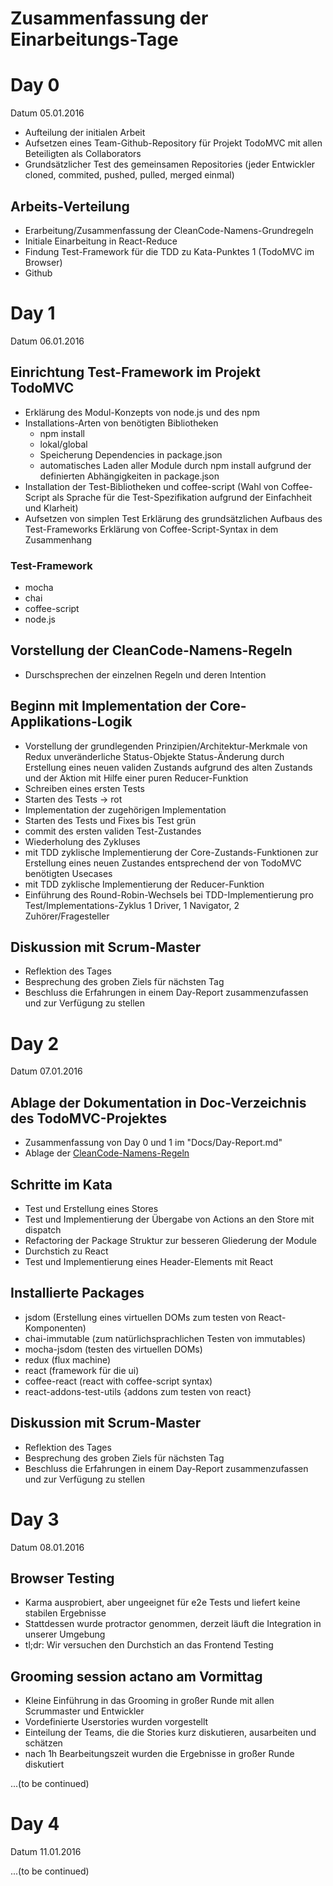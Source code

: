 Zusammenfassung der Einarbeitungs-Tage
======================================



# Day 0
Datum 05.01.2016

*  Aufteilung der initialen Arbeit
*  Aufsetzen eines Team-Github-Repository für Projekt TodoMVC mit allen Beteiligten als Collaborators
*  Grundsätzlicher Test des gemeinsamen Repositories (jeder Entwickler cloned, commited, pushed, pulled, merged einmal)

## Arbeits-Verteilung
*  Erarbeitung/Zusammenfassung der CleanCode-Namens-Grundregeln
*  Initiale Einarbeitung in React-Reduce
*  Findung Test-Framework für die TDD zu Kata-Punktes 1 (TodoMVC im Browser)
*  Github



# Day 1
Datum 06.01.2016

## Einrichtung Test-Framework im Projekt TodoMVC

*  Erklärung des Modul-Konzepts von node.js und des npm
*  Installations-Arten von benötigten Bibliotheken 
   - npm install 
   - lokal/global 
   - Speicherung Dependencies in package.json
   - automatisches Laden aller Module durch npm install aufgrund der definierten Abhängigkeiten in package.json
*  Installation der Test-Bibliotheken und coffee-script 
   (Wahl von Coffee-Script als Sprache für die Test-Spezifikation aufgrund der Einfachheit und Klarheit)   
*  Aufsetzen von simplen Test
   Erklärung des grundsätzlichen Aufbaus des Test-Frameworks 
   Erklärung von Coffee-Script-Syntax in dem Zusammenhang

### Test-Framework
*  mocha
*  chai
*  coffee-script
*  node.js

## Vorstellung der CleanCode-Namens-Regeln
*  Durschsprechen der einzelnen Regeln und deren Intention

## Beginn mit Implementation der Core-Applikations-Logik
*  Vorstellung der grundlegenden Prinzipien/Architektur-Merkmale von Redux
   unveränderliche Status-Objekte
   Status-Änderung durch Erstellung eines neuen validen Zustands aufgrund des alten Zustands und der Aktion mit Hilfe
   einer puren Reducer-Funktion
*  Schreiben eines ersten Tests
*  Starten des Tests -> rot
*  Implementation der zugehörigen Implementation
*  Starten des Tests und Fixes bis Test grün
*  commit des ersten validen Test-Zustandes
*  Wiederholung des Zykluses
*  mit TDD zyklische Implementierung der Core-Zustands-Funktionen zur Erstellung eines neuen Zustandes entsprechend
   der von TodoMVC benötigten Usecases
*  mit TDD zyklische Implementierung der Reducer-Funktion
*  Einführung des Round-Robin-Wechsels bei TDD-Implementierung pro Test/Implementations-Zyklus
   1 Driver, 1 Navigator, 2 Zuhörer/Fragesteller

## Diskussion mit Scrum-Master
*  Reflektion des Tages
*  Besprechung des groben Ziels für nächsten Tag
*  Beschluss die Erfahrungen in einem Day-Report zusammenzufassen und zur Verfügung zu stellen



# Day 2
Datum 07.01.2016
## Ablage der Dokumentation in Doc-Verzeichnis des TodoMVC-Projektes
*  Zusammenfassung von Day 0 und 1 im "Docs/Day-Report.md"
*  Ablage der [CleanCode-Namens-Regeln](https://github.com/martintolkiehn/todoMVC/blob/master/Docs/CleanCodeNames.md)

## Schritte im Kata
* Test und Erstellung eines Stores
* Test und Implementierung der Übergabe von Actions an den Store mit dispatch
* Refactoring der Package Struktur zur besseren Gliederung der Module
* Durchstich zu React
* Test und Implementierung eines Header-Elements mit React

## Installierte Packages
* jsdom (Erstellung eines virtuellen DOMs zum testen von React-Komponenten)
* chai-immutable (zum natürlichsprachlichen Testen von immutables)
* mocha-jsdom (testen des virtuellen DOMs)
* redux (flux machine)
* react (framework für die ui)
* coffee-react (react with coffee-script syntax)
* react-addons-test-utils {addons zum testen von react}
 
## Diskussion mit Scrum-Master
*  Reflektion des Tages
*  Besprechung des groben Ziels für nächsten Tag
*  Beschluss die Erfahrungen in einem Day-Report zusammenzufassen und zur Verfügung zu stellen

# Day 3
Datum 08.01.2016
## Browser Testing
* Karma ausprobiert, aber ungeeignet für e2e Tests und liefert keine stabilen Ergebnisse
* Stattdessen wurde protractor genommen, derzeit läuft die Integration in unserer Umgebung
* tl;dr: Wir versuchen den Durchstich an das Frontend Testing

## Grooming session actano am Vormittag
* Kleine Einführung in das Grooming in großer Runde mit allen Scrummaster und Entwickler
* Vordefinierte Userstories wurden vorgestellt
* Einteilung der Teams, die die Stories kurz diskutieren, ausarbeiten und schätzen
* nach 1h Bearbeitungszeit wurden die Ergebnisse in großer Runde diskutiert

...(to be continued)

# Day 4
Datum 11.01.2016

...(to be continued)

